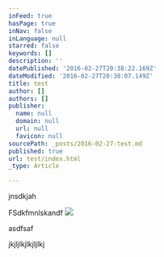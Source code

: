 ```yaml
---
inFeed: true
hasPage: true
inNav: false
inLanguage: null
starred: false
keywords: []
description: ''
datePublished: '2016-02-27T20:38:22.169Z'
dateModified: '2016-02-27T20:38:07.149Z'
title: test
author: []
authors: []
publisher:
  name: null
  domain: null
  url: null
  favicon: null
sourcePath: _posts/2016-02-27-test.md
published: true
url: test/index.html
_type: Article

---
```

jnsdkjah

FSdkfmnlskandf
![](https://the-grid-user-content.s3-us-west-2.amazonaws.com/5efa2769-734a-40dd-8ae7-389d499e6113.jpg)

asdfsaf

jkjljlkjlkjljlkj